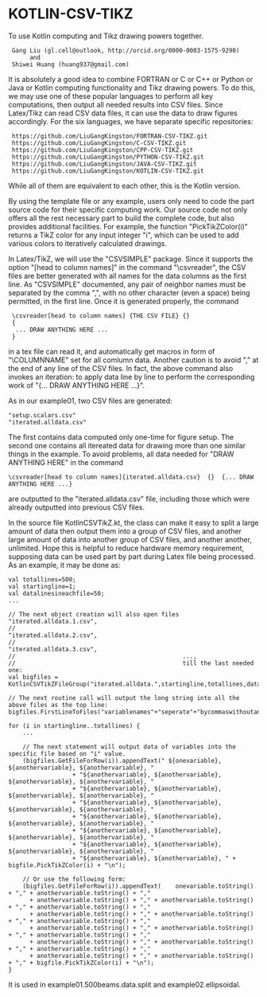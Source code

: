 # KOTLIN-CSV-TIKZ
To use Kotlin computing and Tikz drawing powers together.

     Gang Liu (gl.cell@outlook, http://orcid.org/0000-0003-1575-9290)
          and
     Shiwei Huang (huang937@gmail.com)
     
It is absolutely a good idea to combine FORTRAN or C or C++ or Python or Java or Kotlin computing functionality and Tikz drawing powers. To do this, we may use one of these popular languages to perform all key computations, then output all needed results into CSV files. Since Latex/Tikz can read CSV data files, it can use the data to draw figures accordingly. For the six languages, we have separate specific repositories: 

     https://github.com/LiuGangKingston/FORTRAN-CSV-TIKZ.git
     https://github.com/LiuGangKingston/C-CSV-TIKZ.git
     https://github.com/LiuGangKingston/CPP-CSV-TIKZ.git
     https://github.com/LiuGangKingston/PYTHON-CSV-TIKZ.git
     https://github.com/LiuGangKingston/JAVA-CSV-TIKZ.git
     https://github.com/LiuGangKingston/KOTLIN-CSV-TIKZ.git

While all of them are equivalent to each other, this is the Kotlin version. 

By using the template file or any example, users only need to code the part source code for their specific computing work. Our source code not only offers all the rest necessary part to build the complete code, but also provides additional facilities. For example, the function "PickTikZColor(i)" returns a TikZ color for any input integer "i", which can be used to add various colors to iteratively calculated drawings. 

In Latex/TikZ, we will use the "CSVSIMPLE" package. Since it supports the option "[head to column names]" in the command "\csvreader", the CSV files are better generated with all names for the data columns as the first line. As "CSVSIMPLE" documented, any pair of neighbor names must be separated by the comma ",", with no other character (even a space) being permitted, in the first line. Once it is generated properly, the command

     \csvreader[head to column names] {THE CSV FILE} {}  
     {
      ... DRAW ANYTHING HERE ...
     }

in a tex file can read it, and automatically get macros in form of "\COLUMNNAME" set for all comlumn data. Another caution is to avoid "," at the end of any line of the CSV files. In fact, the above command also invokes an iteration: to apply data line by line to perform the corresponding work of "{... DRAW ANYTHING HERE ...}". 

As in our example01, two CSV files are generated: 

    "setup.scalars.csv"
    "iterated.alldata.csv"

The first contains data computed only one-time for figure setup. The second one contains all itereated data for drawing more than one similar things in the example. To avoid problems, all data needed for "DRAW ANYTHING HERE" in the command

    \csvreader[head to column names]{iterated.alldata.csv}  {}  {... DRAW ANYTHING HERE ...}

are outputted to the "iterated.alldata.csv" file, including those which were already outputted into previous CSV files. 

In the source file KotlinCSVTikZ.kt, the class can make it easy to split a large amount of data then output them into a group of CSV files, and another large amount of data into another group of CSV files, and another another, unlimited. Hope this is helpful to reduce hardware memory requirement, supposing data can be used part by part during Latex file being processed. As an example, it may be done as:

    val totallines=500;
    val startingline=1;
    val datalinesineachfile=50;
    ...

    // The next object creation will also open files "iterated.alldata.1.csv", 
    //                                               "iterated.alldata.2.csv", 
    //                                               "iterated.alldata.3.csv", 
    //                                               ..., 
    //                                               till the last needed one:
    val bigfiles = KotlinCSVTikZFileGroup("iterated.alldata.",startingline,totallines,datalinesineachfile);

    // The next routine call will output the long string into all the above files as the top line:
    bigfiles.FirstLineToFiles("variablenames"+"seperate"+"bycommaswithoutanythingelse\n");

    for (i in startingline..totallines) {
        ...

        // The next statement will output data of variables into the specific file based on "i" value. 
        (bigfiles.GetFileForRow(i)).appendText(" ${onevariable}, ${anothervariable}, ${anothervariable}, " 
                      + "${anothervariable}, ${anothervariable}, ${anothervariable}, ${anothervariable}, " 
                      + "${anothervariable}, ${anothervariable}, ${anothervariable}, ${anothervariable}, " 
                      + "${anothervariable}, ${anothervariable}, ${anothervariable}, ${anothervariable}, " 
                      + "${anothervariable}, ${anothervariable}, ${anothervariable}, ${anothervariable}, " 
                      + "${anothervariable}, ${anothervariable}, ${anothervariable}, ${anothervariable}, " 
                      + "${anothervariable}, ${anothervariable}, ${anothervariable}, ${anothervariable}, " 
                      + "${anothervariable}, ${anothervariable}, " + bigfile.PickTikZColor(i) + "\n");

        // Or use the following form:
        (bigfiles.GetFileForRow(i)).appendText(    onevariable.toString() + "," + anothervariable.toString() + ","  
          + anothervariable.toString() + "," + anothervariable.toString() + "," + anothervariable.toString() + "," 
          + anothervariable.toString() + "," + anothervariable.toString() + "," + anothervariable.toString() + "," 
          + anothervariable.toString() + "," + anothervariable.toString() + "," + anothervariable.toString() + "," 
          + anothervariable.toString() + "," + anothervariable.toString() + "," + anothervariable.toString() + "," 
          + anothervariable.toString() + "," + anothervariable.toString() + "," + bigfile.PickTikZColor(i) + "\n");
    }


It is used in example01.500beams.data.split and example02.ellipsoidal. 

